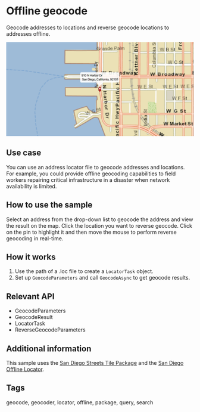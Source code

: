 # Offline geocode

Geocode addresses to locations and reverse geocode locations to addresses offline.

![Image of offline geocode](OfflineGeocode.png)

## Use case

You can use an address locator file to geocode addresses and locations. For example, you could provide offline geocoding capabilities to field workers repairing critical infrastructure in a disaster when network availability is limited.

## How to use the sample

Select an address from the drop-down list to geocode the address and view the result on the map. Click the location you want to reverse geocode. Click on the pin to highlight it and then move the mouse to perform reverse geocoding in real-time.

## How it works

1. Use the path of a .loc file to create a `LocatorTask` object. 
2. Set up `GeocodeParameters` and call `GeocodeAsync` to get geocode results.

## Relevant API

* GeocodeParameters
* GeocodeResult
* LocatorTask
* ReverseGeocodeParameters

## Additional information

This sample uses the [San Diego Streets Tile Package](https://www.arcgis.com/home/item.html?id=22c3083d4fa74e3e9b25adfc9f8c0496) and the [San Diego Offline Locator](https://arcgis.com/home/item.html?id=3424d442ebe54f3cbf34462382d3aebe).

## Tags

geocode, geocoder, locator, offline, package, query, search
